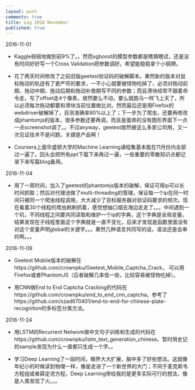 ```yaml
---
layout: post
comments: true
title: Log 2016 November
published: true
---
```


2016-11-01

* Kaggle弱弱地做到前9%了。。然而xgboost的模型参数都是瞎猜瞎试，还是没有时间好好写一个Cross Validation把参数调好。希望能稳稳拿个小铜牌。

* 花了两天时间修改了之前旧版geetest验证码的破解脚本。果然新的版本对鼠标拖动的轨迹有了更严苛的要求，一不小心就要被怪物吃掉了，必须对拖动前期、拖动中期、拖动后期和拖动补救期写不同的参数；而且滑块经常不跟着命令走，写了offset走4个像素，居然要么不动，要么就跑马一样飞上天了，所以必须每次拖动都要和滑块当前位置做比对。然而最后还是用Firefox的webdriver破解掉了，目测准确率80%以上了；下一步为了爬虫，还要再修改成phantomjs的版本，很多参数还要再调，而且是蛋疼的没有图形界面下一点一点screenshot调了。。不过anyway，geetest居然被这么多家公司用，又一次见证技术不是问题，关键是产品啊！

* Coursera上面华盛顿大学的Machine Learning课程集基本能在11月份内全部过一遍了。回头会把所有ppt下载下来再过一遍，一些重要的零散知识点都记录下来写篇blog备用。


2016-11-04

* 用了一周时间，加入了geetest的phantomjs版本的破解，保证可用ip可以长时间抓取；然后对代理池做了multi-threading的管理，保证每一个ip在同一时间只被同一个爬虫线程调用，大大减少了目标服务器对验证码要求的频次。现在看着30个线程的爬虫刷刷抓着，感觉想抽口烟去海边走走了。。。中间遇到一个坑，不同线程之间要共同读取和维护一个ip的字典，这个字典是全局变量，结果发现在子线程里面这个字典就是一直不变化，后来才发现是函数里面没有对这个变量声明global的关键字。。。果然几种语言共同写的话，语法还是会串的啊。。。



2016-11-09

* Geetest Mobile版本的破解在https://github.com/crownpku/Geetest_Mobile_Captcha_Crack， 可以用Firefox或者PhantomJS（后者破解几率低一些，比较容易被怪物吃掉）。

* 用CNN做End to End Captcha Cracking的代码在https://github.com/crownpku/end_to_end_cnn_captcha。参考了https://github.com/szad670401/end-to-end-for-chinese-plate-recognition的多标签分类方法。


2016-11-24

* 用LSTM的Recurrent Network做中文句子训练和生成的代码在https://github.com/crownpku/lstm_text_generation_chinese。暂时用史记的sample发现为什么一直都只生成一个字。。

* 学习Deep Learning了一段时间，眼界大大扩展，脑中多了好些想法。这就像年纪小的时候读到物理一样，像是走进了一个新世界的大门；不同于麦克斯韦方程组或者薛定谔方程，Deep Learning带给我的是更多实际可行的想法，像是人类发现了火。。。
